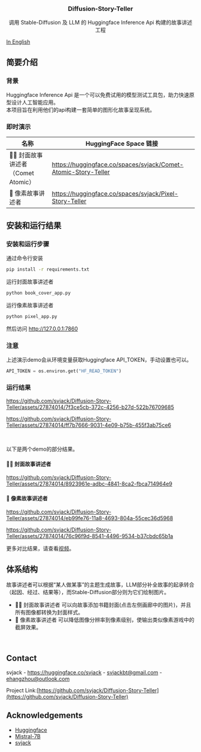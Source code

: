 <!-- PROJECT LOGO -->
<br />
<p align="center">
  <h3 align="center">Diffusion-Story-Teller</h3>

  <p align="center">
   	调用 Stable-Diffusion 及 LLM 的 Huggingface Inference Api 构建的故事讲述工程 
    <br />
  </p>
</p>

[In English](README_EN.md)

## 简要介绍

### 背景
Huggingface Inference Api 是一个可以免费试用的模型测试工具包，助力快速原型设计人工智能应用。<br/>
本项目旨在利用他们的api构建一套简单的图形化故事呈现系统。

### 即时演示


|名称 | HuggingFace Space 链接 |
|---|---|
| 🎥💬 封面故事讲述者（Comet Atomic） | https://huggingface.co/spaces/svjack/Comet-Atomic-Story-Teller |
| 🧱 像素故事讲述者 | https://huggingface.co/spaces/svjack/Pixel-Story-Teller |

## 安装和运行结果
### 安装和运行步骤
通过命令行安装
```bash
pip install -r requirements.txt
```
运行封面故事讲述者
```bash
python book_cover_app.py
```
运行像素故事讲述者
```bash
python pixel_app.py
```
然后访问 http://127.0.0.1:7860

### 注意
上述演示demo会从环境变量获取Huggingface API\_TOKEN，手动设置也可以。
```python
API_TOKEN = os.environ.get("HF_READ_TOKEN")
```
### 运行结果

https://github.com/svjack/Diffusion-Story-Teller/assets/27874014/7f3ce5cb-372c-4256-b27d-522b76709685


https://github.com/svjack/Diffusion-Story-Teller/assets/27874014/ff7b7666-9031-4e09-b75b-455f3ab75ce6

<br>

以下是两个demo的部分结果。

#### 🎥💬 封面故事讲述者

https://github.com/svjack/Diffusion-Story-Teller/assets/27874014/8923961e-adbc-4841-8ca2-fbca714964e9

#### 🧱 像素故事讲述者

https://github.com/svjack/Diffusion-Story-Teller/assets/27874014/eb99fe76-11a8-4693-804a-55cec36d5968


https://github.com/svjack/Diffusion-Story-Teller/assets/27874014/76c96f9d-8541-4496-9534-b37cbdc65b1a

更多对比结果，请查看[视频](videos)。

## 体系结构
故事讲述者可以根据“某人做某事”的主题生成故事，LLM部分补全故事的起承转合（起因、经过、结果等），而Stable-Diffusion部分则为它们绘制图片。<br/>
* 🎥💬 封面故事讲述者 可以向故事添加书籍封面(点击左侧画廊中的图片)，并且所有图像都转换为封面样式。
* 🧱 像素故事讲述者 可以降低图像分辨率到像素级别，使输出类似像素游戏中的截屏效果。

<br/>

<!-- CONTACT -->
## Contact

<!--
Your Name - [@your_twitter](https://twitter.com/your_username) - email@example.com
-->
svjack - https://huggingface.co/svjack - svjackbt@gmail.com - ehangzhou@outlook.com

<!--
Project Link: [https://github.com/your_username/repo_name](https://github.com/your_username/repo_name)
-->
Project Link:[https://github.com/svjack/Diffusion-Story-Teller](https://github.com/svjack/Diffusion-Story-Teller)


<!-- ACKNOWLEDGEMENTS -->
## Acknowledgements
* [Huggingface](https://huggingface.co)
* [Mistral-7B](https://mistral.ai/news/announcing-mistral-7b/)
* [svjack](https://huggingface.co/svjack)
